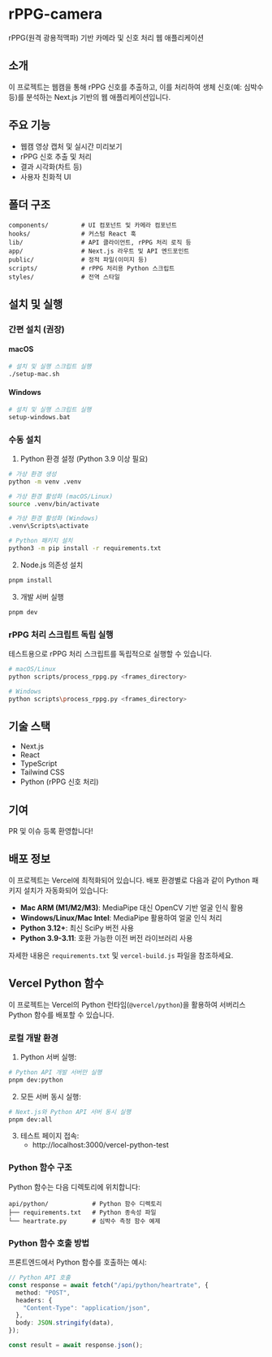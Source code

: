 # rPPG-camera

rPPG(원격 광용적맥파) 기반 카메라 및 신호 처리 웹 애플리케이션

## 소개

이 프로젝트는 웹캠을 통해 rPPG 신호를 추출하고, 이를 처리하여 생체 신호(예: 심박수 등)를 분석하는 Next.js 기반의 웹 애플리케이션입니다.

## 주요 기능

- 웹캠 영상 캡처 및 실시간 미리보기
- rPPG 신호 추출 및 처리
- 결과 시각화(차트 등)
- 사용자 친화적 UI

## 폴더 구조

```
components/         # UI 컴포넌트 및 카메라 컴포넌트
hooks/              # 커스텀 React 훅
lib/                # API 클라이언트, rPPG 처리 로직 등
app/                # Next.js 라우트 및 API 엔드포인트
public/             # 정적 파일(이미지 등)
scripts/            # rPPG 처리용 Python 스크립트
styles/             # 전역 스타일
```

## 설치 및 실행

### 간편 설치 (권장)

#### macOS

```bash
# 설치 및 실행 스크립트 실행
./setup-mac.sh
```

#### Windows

```bash
# 설치 및 실행 스크립트 실행
setup-windows.bat
```

### 수동 설치

1. Python 환경 설정 (Python 3.9 이상 필요)

```bash
# 가상 환경 생성
python -m venv .venv

# 가상 환경 활성화 (macOS/Linux)
source .venv/bin/activate

# 가상 환경 활성화 (Windows)
.venv\Scripts\activate

# Python 패키지 설치
python3 -m pip install -r requirements.txt
```

2. Node.js 의존성 설치

```bash
pnpm install
```

3. 개발 서버 실행

```bash
pnpm dev
```

### rPPG 처리 스크립트 독립 실행

테스트용으로 rPPG 처리 스크립트를 독립적으로 실행할 수 있습니다.

```bash
# macOS/Linux
python scripts/process_rppg.py <frames_directory>

# Windows
python scripts\process_rppg.py <frames_directory>
```

## 기술 스택

- Next.js
- React
- TypeScript
- Tailwind CSS
- Python (rPPG 신호 처리)

## 기여

PR 및 이슈 등록 환영합니다!

## 배포 정보

이 프로젝트는 Vercel에 최적화되어 있습니다. 배포 환경별로 다음과 같이 Python 패키지 설치가 자동화되어 있습니다:

- **Mac ARM (M1/M2/M3)**: MediaPipe 대신 OpenCV 기반 얼굴 인식 활용
- **Windows/Linux/Mac Intel**: MediaPipe 활용하여 얼굴 인식 처리
- **Python 3.12+**: 최신 SciPy 버전 사용
- **Python 3.9-3.11**: 호환 가능한 이전 버전 라이브러리 사용

자세한 내용은 `requirements.txt` 및 `vercel-build.js` 파일을 참조하세요.

## Vercel Python 함수

이 프로젝트는 Vercel의 Python 런타임(`@vercel/python`)을 활용하여 서버리스 Python 함수를 배포할 수 있습니다.

### 로컬 개발 환경

1. Python 서버 실행:

```bash
# Python API 개발 서버만 실행
pnpm dev:python
```

2. 모든 서버 동시 실행:

```bash
# Next.js와 Python API 서버 동시 실행
pnpm dev:all
```

3. 테스트 페이지 접속:
   - http://localhost:3000/vercel-python-test

### Python 함수 구조

Python 함수는 다음 디렉토리에 위치합니다:

```
api/python/            # Python 함수 디렉토리
├── requirements.txt   # Python 종속성 파일
└── heartrate.py       # 심박수 측정 함수 예제
```

### Python 함수 호출 방법

프론트엔드에서 Python 함수를 호출하는 예시:

```typescript
// Python API 호출
const response = await fetch("/api/python/heartrate", {
  method: "POST",
  headers: {
    "Content-Type": "application/json",
  },
  body: JSON.stringify(data),
});

const result = await response.json();
```
